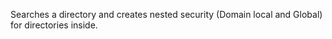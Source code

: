 Searches a directory and creates nested security (Domain local and Global) for directories inside.

